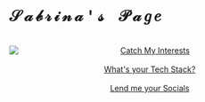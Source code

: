 <body>
  <h1 style="letter-spacing: 5px; font-family: Courier New; text-transform: uppercase;"> 𝒮𝒶𝒷𝓇𝒾𝓃𝒶'𝓈 𝒫𝒶𝑔𝑒 </h1><br>
<div>
  <img src="https://64.media.tumblr.com/d8a0b9c5763822186d1850c84540e7ae/da6337b831aba94d-76/s540x810/617c5f67c6dd9f5bd60d16aad771a9c706706823.gifv" align="left"/>
  <div align="center">
    <a href="#interests">Catch My Interests</a> </br> </br>
    <a href="#tech-stack">What's your Tech Stack?</a> </br> </br>
    <a href="#socials">Lend me your Socials</a> </br> </br>
   </div>
</div>

</body>
